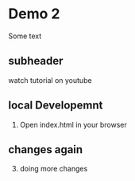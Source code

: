 # Demo 2

Some text

## subheader

watch tutorial on youtube

## local Developemnt

1. Open index.html in your browser

## changes again

3. doing more changes